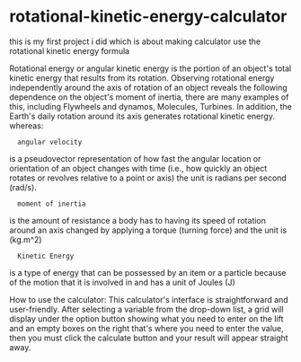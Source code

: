 # rotational-kinetic-energy-calculator
this is my first project i did which is about making calculator use the rotational kinetic energy formula


Rotational energy or angular kinetic energy is the portion of an object's total kinetic energy that results from its rotation. Observing rotational energy independently around the axis of rotation of an object reveals the following dependence on the object's moment of inertia, there are many examples of this, including Flywheels and dynamos, Molecules, Turbines. In addition, the Earth's daily rotation around its axis generates rotational kinetic energy.
whereas:

      angular velocity
is a pseudovector representation of how fast the angular location or orientation of an object changes with time (i.e., how quickly an object rotates or revolves relative to a point or axis) the unit is radians per second (rad/s).

      moment of inertia  
is the amount of resistance a body has to having its speed of rotation around an axis changed by applying a torque (turning force) and the unit is (kg.m^2)

      Kinetic Energy 
is a type of energy that can be possessed by an item or a particle because of the motion that it is involved in and has a unit of Joules (J)


How to use the calculator: 
This calculator's interface is straightforward and user-friendly. After selecting a variable from the drop-down list, a grid will display under the option button showing what you need to enter on the lift and an empty boxes on the right that's where you need to enter the value, then you must click the calculate button and your result will appear straight away.
